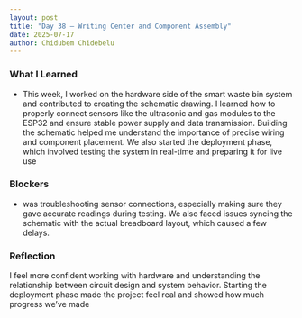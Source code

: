 ```yaml
---
layout: post
title: "Day 38 – Writing Center and Component Assembly"
date: 2025-07-17
author: Chidubem Chidebelu
---
```


### What I Learned
- This week, I worked on the hardware side of the smart waste bin system and contributed to creating the schematic drawing. I learned how to properly connect sensors like the ultrasonic and gas modules to the ESP32 and ensure stable power supply and data transmission. Building the schematic helped me understand the importance of precise wiring and component placement. We also started the deployment phase, which involved testing the system in real-time and preparing it for live use

### Blockers
- was troubleshooting sensor connections, especially making sure they gave accurate readings during testing. We also faced issues syncing the schematic with the actual breadboard layout, which caused a few delays. 

### Reflection
I feel more confident working with hardware and understanding the relationship between circuit design and system behavior. Starting the deployment phase made the project feel real and showed how much progress we’ve made
